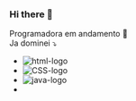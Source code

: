 ### Hi there 👋

Programadora em andamento :rocket:
</br>
Ja dominei :arrow_heading_down:
- <img src="https://img.shields.io/badge/HTML-239120?style=for-the-badge&logo=html5&logoColor=white" alt="html-logo"/>
- <img src="https://img.shields.io/badge/CSS-239120?&style=for-the-badge&logo=css3&logoColor=white" alt="CSS-logo" />
- <img src="https://img.shields.io/badge/Java-ED8B00?style=for-the-badge&logo=java&logoColor=white" alt="java-logo" />
- </br>
